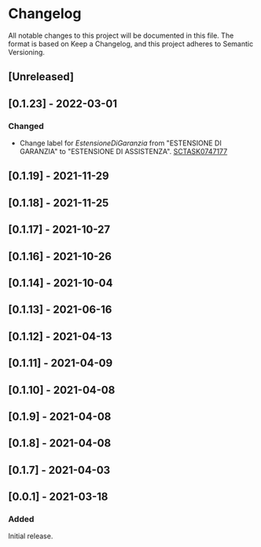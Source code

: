 # Changelog

All notable changes to this project will be documented in this file.
The format is based on Keep a Changelog,
and this project adheres to Semantic Versioning.

## [Unreleased]

## [0.1.23] - 2022-03-01

### Changed

- Change label for _EstensioneDiGaranzia_ from "ESTENSIONE DI GARANZIA" to "ESTENSIONE DI ASSISTENZA". [SCTASK0747177](https://whirlpool.service-now.com/nav_to.do?uri=sc_task.do?sys_id=5be909ab1b29cdd0d33785d0604bcb66%26sysparm_view=RPTfdcf17dd1b00c198f845a687b04bcbff)

## [0.1.19] - 2021-11-29

## [0.1.18] - 2021-11-25

## [0.1.17] - 2021-10-27

## [0.1.16] - 2021-10-26

## [0.1.14] - 2021-10-04

## [0.1.13] - 2021-06-16

## [0.1.12] - 2021-04-13

## [0.1.11] - 2021-04-09

## [0.1.10] - 2021-04-08

## [0.1.9] - 2021-04-08

## [0.1.8] - 2021-04-08

## [0.1.7] - 2021-04-03

## [0.0.1] - 2021-03-18

### Added

Initial release.
